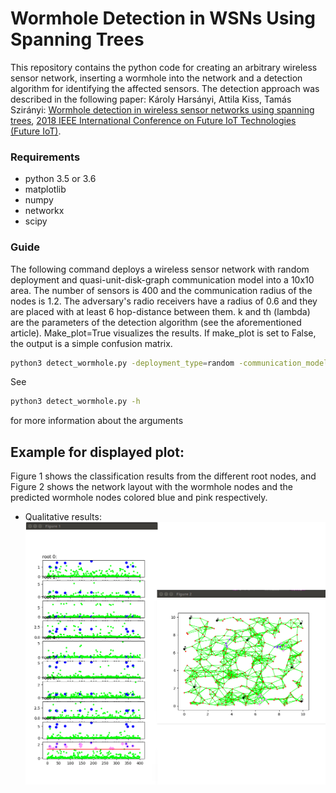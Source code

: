 Wormhole Detection in WSNs Using Spanning Trees
============================================
This repository contains the python code for creating an arbitrary wireless sensor network, inserting a wormhole into the network and a detection algorithm for identifying the affected sensors. The detection approach was described in the following paper:
Károly Harsányi, Attila Kiss, Tamás Szirányi: 
[Wormhole detection in wireless sensor networks using spanning trees](https://ieeexplore.ieee.org/document/8325596/),
[2018 IEEE International Conference on Future IoT Technologies (Future IoT)](https://ieeexplore.ieee.org/xpl/mostRecentIssue.jsp?punumber=8322493).


### Requirements
- python 3.5 or 3.6
- matplotlib
- numpy
- networkx
- scipy


### Guide
The following command deploys a wireless sensor network with random deployment and quasi-unit-disk-graph communication model into a 10x10 area. The number of sensors is 400 and the communication radius of the nodes is 1.2. The adversary's radio receivers have a radius of 0.6 and they are placed with at least 6 hop-distance between them. k and th (lambda) are the parameters of the detection algorithm (see the aforementioned article). Make_plot=True visualizes the results. If make_plot is set to False, the output is a simple confusion matrix.
```sh
python3 detect_wormhole.py -deployment_type=random -communication_model=QUDG -num_nodes=400 -comm_radius=1.2 -side_len=10 -wormhole_type=3 -wormhole_radius=0.6 -wormhole_min_dist=6 -k=7 -th=5 -make_plot=True
```
See
```sh
python3 detect_wormhole.py -h
```
for more information about the arguments


## Example for displayed plot:
Figure 1 shows the classification results from the different root nodes, and Figure 2 shows the network layout with the wormhole nodes and the predicted wormhole nodes colored blue and pink respectively.

- Qualitative results:
![Screenshot](docs/plot_example.png)

